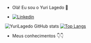  - Olá! Eu sou o Yuri Lagedo 👋 


 - [![Linkedin](https://img.shields.io/badge/LinkedIn-0077B5?style=for-the-badge&logo=linkedin&logoColor=white)](https://www.linkedin.com/in/yuri-lagedo-coli-26aa08240/)

![YuriLagedo GitHub stats](https://github-readme-stats.vercel.app/api?username=YuriLagedo&show_icons=true&theme=tokyonight)
[![Top Langs](https://github-readme-stats.vercel.app/api/top-langs/?username=YuriLagedo&langs_count=8&theme=tokyonight)](https://github.com/anuraghazra/github-readme-stats)


- Meus conhecimentos 👇👇

<div style="display: inline_block"><br>
  <imgalign="center" alt="html5" src="https://img.shields.io/badge/Python-14354C?style=for-the-badge&logo=python&logoColor=white" />
 </div>
